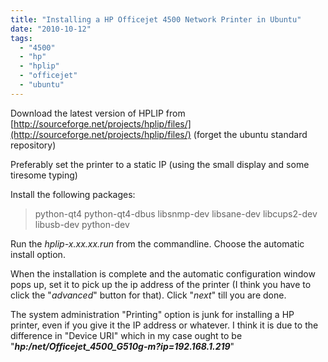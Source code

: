 ```yaml
---
title: "Installing a HP Officejet 4500 Network Printer in Ubuntu"
date: "2010-10-12"
tags: 
  - "4500"
  - "hp"
  - "hplip"
  - "officejet"
  - "ubuntu"
---
```


Download the latest version of HPLIP from [http://sourceforge.net/projects/hplip/files/](http://sourceforge.net/projects/hplip/files/) (forget the ubuntu standard repository)

Preferably set the printer to a static IP (using the small display and some tiresome typing)

Install the following packages:

> python-qt4 python-qt4-dbus libsnmp-dev libsane-dev libcups2-dev libusb-dev python-dev

Run the _hplip-x.xx.xx.run_ from the commandline. Choose the automatic install option.

When the installation is complete and the automatic configuration window pops up, set it to pick up the ip address of the printer (I think you have to click the "_advanced_" button for that). Click "_next_" till you are done.

The system administration "Printing" option is junk for installing a HP printer, even if you give it the IP address or whatever. I think it is due to the difference in "Device URI" which in my case ought to be "_**hp:/net/Officejet\_4500\_G510g-m?ip=192.168.1.219**_"
